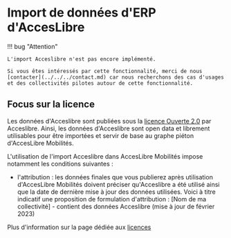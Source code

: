# Import de données d'ERP d'AccesLibre

!!! bug "Attention"

    L'import Acceslibre n'est pas encore implémenté.

    Si vous êtes intéressés par cette fonctionnalité, merci de nous [contacter](../../../contact.md) car nous recherchons des cas d'usages et des collectivités pilotes autour de cette fonctionnalité.

## Focus sur la licence

Les données d'Acceslibre sont publiées sous la [licence Ouverte 2.0](https://www.etalab.gouv.fr/licence-ouverte-open-licence) par Acceslibre.
Ainsi, les données d'Acceslibre sont open data et librement utilisables pour être importées et servir de base au graphe piéton d'AccesLibre Mobilités.

L'utilisation de l'import Acceslibre dans AccesLibre Mobilités impose notamment les conditions suivantes :

* l'attribution : les données finales que vous publierez après utilisation d'AccesLibre Mobilités doivent préciser qu'Acceslibre a été utilisé ainsi que la date de dernière mise à jour des données utilisées.
Voici à titre indicatif une proposition de formulation d'attribution : [Nom de ma collectivité] - contient des données Acceslibre (mise à jour de février 2023)

Plus d'information sur la page dédiée aux [licences](../../publish/licence.md)

[point]: ../../img/picto-point.png
[ligne]: ../../img/picto-ligne.png
[surface]: ../../img/picto-surface.png